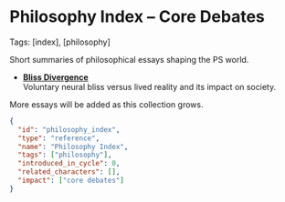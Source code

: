 # Philosophy Index – Core Debates
Tags: [index], [philosophy]

Short summaries of philosophical essays shaping the PS world.

- **[Bliss Divergence](./bliss-divergence.md)**  
  Voluntary neural bliss versus lived reality and its impact on society.

More essays will be added as this collection grows.

```json
{
  "id": "philosophy_index",
  "type": "reference",
  "name": "Philosophy Index",
  "tags": ["philosophy"],
  "introduced_in_cycle": 0,
  "related_characters": [],
  "impact": ["core debates"]
}
```
